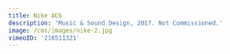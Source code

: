 ```yaml
---
title: Nike ACG
description: 'Music & Sound Design, 2017. Not Commissioned.'
image: /cms/images/nike-2.jpg
vimeoID: '216511321'
---
```






